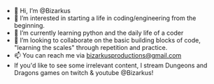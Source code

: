 - 👋 Hi, I’m @Bizarkus
- 👀 I’m interested in starting a life in coding/engineering from the beginning.
- 🌱 I’m currently learning python and the daily life of a coder
- 💞️ I’m looking to collaborate on the basic building blocks of code, "learning the scales" through repetition and practice.
- 📫 You can reach me via bizarkusproductions@gmail.com 
- If you'd like to see some irrelevant content, I stream Dungeons and Dragons games on twitch & youtube @Bizarkus!

<!---
Bizarkus/Bizarkus is a ✨ special ✨ repository because its `README.md` (this file) appears on your GitHub profile.
You can click the Preview link to take a look at your changes.
--->
